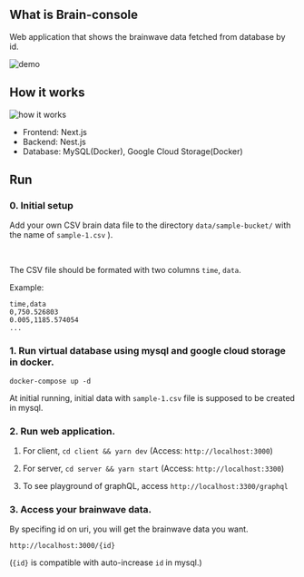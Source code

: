 ## What is Brain-console
Web application that shows the brainwave data fetched from database by id.

![demo](https://user-images.githubusercontent.com/46864179/126886018-f329c5dd-ec25-4dc9-a01f-4e9e9d1fbecf.gif)


## How it works
![how it works](https://user-images.githubusercontent.com/46864179/126886427-c19ec0ad-249d-4fb2-bbfc-af554e1103cb.jpg)

- Frontend: Next.js
- Backend: Nest.js
- Database: MySQL(Docker), Google Cloud Storage(Docker)

## Run

### 0. Initial setup

Add your own CSV brain data file to the directory `data/sample-bucket/` with the name of `sample-1.csv` ).

<br>

The CSV file should be formated with two columns `time`, `data`.

Example:
```
time,data
0,750.526803
0.005,1185.574054
...
```

### 1. Run virtual database using mysql and google cloud storage in docker.

`docker-compose up -d`

At initial running, initial data with `sample-1.csv` file is supposed to be created in mysql.


### 2. Run web application.

1. For client,
   `cd client && yarn dev` (Access: `http://localhost:3000`)

2. For server,
   `cd server && yarn start` (Access: `http://localhost:3300`)

3. To see playground of graphQL,
   access `http://localhost:3300/graphql`

### 3. Access your brainwave data.
By specifing id on uri, you will get the brainwave data you want.

`http://localhost:3000/{id}`

(`{id}` is compatible with auto-increase `id` in mysql.)
